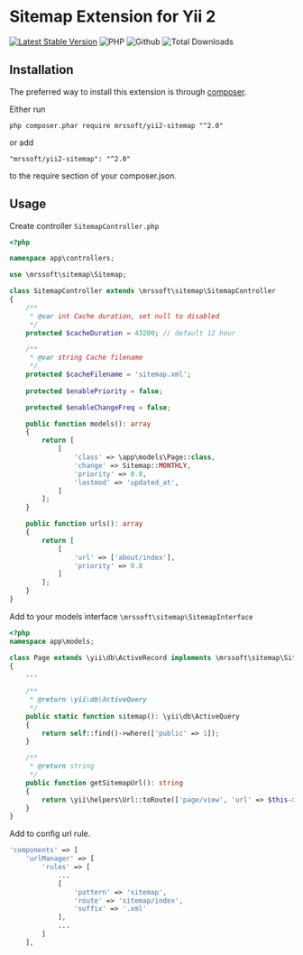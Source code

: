 Sitemap Extension for Yii 2
===========================

[![Latest Stable Version](https://img.shields.io/packagist/v/mrssoft/yii2-sitemap.svg)](https://packagist.org/packages/mrssoft/yii2-sitemap)
![PHP](https://img.shields.io/packagist/php-v/mrssoft/yii2-sitemap.svg)
![Github](https://img.shields.io/github/license/mrs2000/yii2-sitemap.svg)
![Total Downloads](https://img.shields.io/packagist/dt/mrssoft/yii2-sitemap.svg)

Installation
------------

The preferred way to install this extension is through [composer](http://getcomposer.org/download/).

Either run

```
php composer.phar require mrssoft/yii2-sitemap "^2.0"
```

or add

```
"mrssoft/yii2-sitemap": "^2.0"
```

to the require section of your composer.json.


Usage
-----

Create controller `SitemapController.php`

```php
<?php

namespace app\controllers;

use \mrssoft\sitemap\Sitemap;

class SitemapController extends \mrssoft\sitemap\SitemapController
{
    /**
     * @var int Cache duration, set null to disabled
     */
    protected $cacheDuration = 43200; // default 12 hour

    /**
     * @var string Cache filename
     */
    protected $cacheFilename = 'sitemap.xml';
    
    protected $enablePriority = false;

    protected $enableChangeFreq = false;    

    public function models(): array
    {
        return [
            [
                'class' => \app\models\Page::class,
                'change' => Sitemap::MONTHLY,
                'priority' => 0.8,
                'lastmod' => 'updated_at',
            ]
        ];
    }

    public function urls(): array
    {
        return [
            [
                'url' => ['about/index'],
                'priority' => 0.8
            ]
        ];
    }
}
```

Add to your models interface `\mrssoft\sitemap\SitemapInterface`

```php
<?php
namespace app\models;

class Page extends \yii\db\ActiveRecord implements \mrssoft\sitemap\SitemapInterface
{
    ...
    
    /**
     * @return \yii\db\ActiveQuery
     */        
    public static function sitemap(): \yii\db\ActiveQuery
    {
        return self::find()->where(['public' => 1]);
    }

    /**
     * @return string
     */
    public function getSitemapUrl(): string
    {
        return \yii\helpers\Url::toRoute(['page/view', 'url' => $this->url], true);
    }    
}
```

Add to config url rule.

```php
'components' => [
    'urlManager' => [
        'rules' => [
            ...
            [
                'pattern' => 'sitemap', 
                'route' => 'sitemap/index', 
                'suffix' => '.xml'
            ],
            ...
        ]
    ],
```
